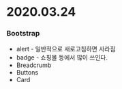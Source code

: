 # 2020.03.24

### Bootstrap

- alert - 일반적으로 새로고침하면 사라짐
- badge - 쇼핑몰 등에서 많이 쓰인다.
- Breadcrumb 
- Buttons
- Card